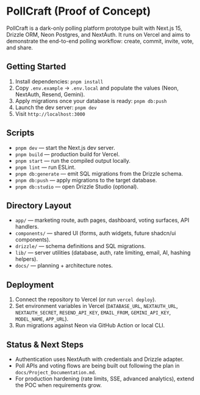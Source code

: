 # PollCraft (Proof of Concept)

PollCraft is a dark-only polling platform prototype built with Next.js 15, Drizzle ORM, Neon Postgres, and NextAuth. It runs on Vercel and aims to demonstrate the end-to-end polling workflow: create, commit, invite, vote, and share.

## Getting Started

1. Install dependencies: `pnpm install`
2. Copy `.env.example` → `.env.local` and populate the values (Neon, NextAuth, Resend, Gemini).
3. Apply migrations once your database is ready: `pnpm db:push`
4. Launch the dev server: `pnpm dev`
5. Visit `http://localhost:3000`

## Scripts

- `pnpm dev` — start the Next.js dev server.
- `pnpm build` — production build for Vercel.
- `pnpm start` — run the compiled output locally.
- `pnpm lint` — run ESLint.
- `pnpm db:generate` — emit SQL migrations from the Drizzle schema.
- `pnpm db:push` — apply migrations to the target database.
- `pnpm db:studio` — open Drizzle Studio (optional).

## Directory Layout

- `app/` — marketing route, auth pages, dashboard, voting surfaces, API handlers.
- `components/` — shared UI (forms, auth widgets, future shadcn/ui components).
- `drizzle/` — schema definitions and SQL migrations.
- `lib/` — server utilities (database, auth, rate limiting, email, AI, hashing helpers).
- `docs/` — planning + architecture notes.

## Deployment

1. Connect the repository to Vercel (or run `vercel deploy`).
2. Set environment variables in Vercel (`DATABASE_URL`, `NEXTAUTH_URL`, `NEXTAUTH_SECRET`, `RESEND_API_KEY`, `EMAIL_FROM`, `GEMINI_API_KEY`, `MODEL_NAME`, `APP_URL`).
3. Run migrations against Neon via GitHub Action or local CLI.

## Status & Next Steps

- Authentication uses NextAuth with credentials and Drizzle adapter.
- Poll APIs and voting flows are being built out following the plan in `docs/Project_Documentation.md`.
- For production hardening (rate limits, SSE, advanced analytics), extend the POC when requirements grow.
